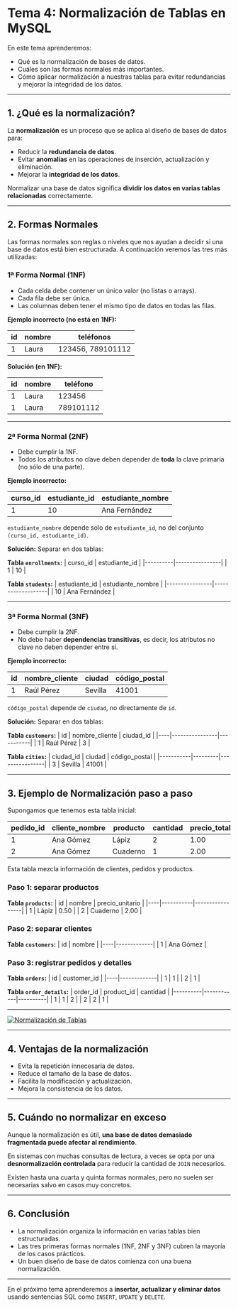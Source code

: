 # **Tema 4: Normalización de Tablas en MySQL**

En este tema aprenderemos:

- Qué es la normalización de bases de datos.
- Cuáles son las formas normales más importantes.
- Cómo aplicar normalización a nuestras tablas para evitar redundancias y mejorar la integridad de los datos.

---

## **1. ¿Qué es la normalización?**

La **normalización** es un proceso que se aplica al diseño de bases de datos para:

- Reducir la **redundancia de datos**.
- Evitar **anomalías** en las operaciones de inserción, actualización y eliminación.
- Mejorar la **integridad de los datos**.

Normalizar una base de datos significa **dividir los datos en varias tablas relacionadas** correctamente.

---

## **2. Formas Normales**

Las formas normales son reglas o niveles que nos ayudan a decidir si una base de datos está bien estructurada. A continuación veremos las tres más utilizadas:

### **1ª Forma Normal (1NF)**

- Cada celda debe contener un único valor (no listas o arrays).
- Cada fila debe ser única.
- Las columnas deben tener el mismo tipo de datos en todas las filas.

**Ejemplo incorrecto (no está en 1NF):**

| id  | nombre | teléfonos         |
| --- | ------ | ----------------- |
| 1   | Laura  | 123456, 789101112 |

**Solución (en 1NF):**

| id  | nombre | teléfono  |
| --- | ------ | --------- |
| 1   | Laura  | 123456    |
| 1   | Laura  | 789101112 |

---

### **2ª Forma Normal (2NF)**

- Debe cumplir la 1NF.
- Todos los atributos no clave deben depender de **toda** la clave primaria (no sólo de una parte).

**Ejemplo incorrecto:**

| curso_id | estudiante_id | estudiante_nombre |
| -------- | ------------- | ----------------- |
| 1        | 10            | Ana Fernández     |

`estudiante_nombre` depende solo de `estudiante_id`, no del conjunto `(curso_id, estudiante_id)`.

**Solución:**
Separar en dos tablas:

**Tabla `enrollments`:**
| curso_id | estudiante_id |
|----------|----------------|
| 1 | 10 |

**Tabla `students`:**
| estudiante_id | estudiante_nombre |
|----------------|-------------------|
| 10 | Ana Fernández |

---

### **3ª Forma Normal (3NF)**

- Debe cumplir la 2NF.
- No debe haber **dependencias transitivas**, es decir, los atributos no clave no deben depender entre sí.

**Ejemplo incorrecto:**

| id  | nombre_cliente | ciudad  | código_postal |
| --- | -------------- | ------- | ------------- |
| 1   | Raúl Pérez     | Sevilla | 41001         |

`código_postal` depende de `ciudad`, no directamente de `id`.

**Solución:** Separar en dos tablas:

**Tabla `customers`:**
| id | nombre_cliente | ciudad_id |
|----|----------------|-----------|
| 1 | Raúl Pérez | 3 |

**Tabla `cities`:**
| ciudad_id | ciudad | código_postal |
|-----------|---------|----------------|
| 3 | Sevilla | 41001 |

---

## **3. Ejemplo de Normalización paso a paso**

Supongamos que tenemos esta tabla inicial:

| pedido_id | cliente_nombre | producto | cantidad | precio_total |
| --------- | -------------- | -------- | -------- | ------------ |
| 1         | Ana Gómez      | Lápiz    | 2        | 1.00         |
| 2         | Ana Gómez      | Cuaderno | 1        | 2.00         |

Esta tabla mezcla información de clientes, pedidos y productos.

### **Paso 1: separar productos**

**Tabla `products`:**
| id | nombre | precio_unitario |
|----|-----------|-----------------|
| 1 | Lápiz | 0.50 |
| 2 | Cuaderno | 2.00 |

### **Paso 2: separar clientes**

**Tabla `customers`:**
| id | nombre |
|----|-------------|
| 1 | Ana Gómez |

### **Paso 3: registrar pedidos y detalles**

**Tabla `orders`:**
| id | customer_id |
|----|-------------|
| 1 | 1 |
| 2 | 1 |

**Tabla `order_details`:**
| order_id | product_id | cantidad |
|----------|------------|----------|
| 1 | 1 | 2 |
| 2 | 2 | 1 |

---

[![Normalización de Tablas](https://img.youtube.com/vi/w0olqd2CxJI/0.jpg)](https://www.youtube.com/watch?v=w0olqd2CxJI&list=PLzA2VyZwsq__lL586xdEFPJtV-gmYhP4N)

---

## **4. Ventajas de la normalización**

- Evita la repetición innecesaria de datos.
- Reduce el tamaño de la base de datos.
- Facilita la modificación y actualización.
- Mejora la consistencia de los datos.

---

## **5. Cuándo no normalizar en exceso**

Aunque la normalización es útil, **una base de datos demasiado fragmentada puede afectar al rendimiento**.

En sistemas con muchas consultas de lectura, a veces se opta por una **desnormalización controlada** para reducir la cantidad de `JOIN` necesarios.

Existen hasta una cuarta y quinta formas normales, pero no suelen ser necesarias salvo en casos muy concretos.

---

## **6. Conclusión**

- La normalización organiza la información en varias tablas bien estructuradas.
- Las tres primeras formas normales (1NF, 2NF y 3NF) cubren la mayoría de los casos prácticos.
- Un buen diseño de base de datos comienza con una buena normalización.

---

En el próximo tema aprenderemos a **insertar, actualizar y eliminar datos** usando sentencias SQL como `INSERT`, `UPDATE` y `DELETE`.
